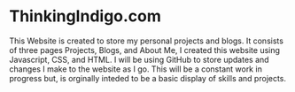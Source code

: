 ﻿# ThinkingIndigo.com
This Website is created to store my personal projects and blogs. It consists of three pages Projects, Blogs, and About Me, I created this website using Javascript, CSS, and HTML. I will be using GitHub to store updates and changes I make to the website as I go. This will be a constant work in progress but, is orginally inteded to be a basic display of skills and projects. 
